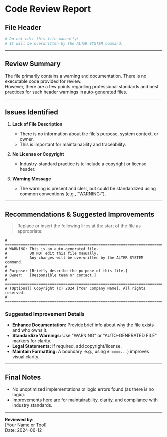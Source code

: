 # Code Review Report

## File Header

```python
# Do not edit this file manually!
# It will be overwritten by the ALTER SYSTEM command.
```

---

## Review Summary

The file primarily contains a warning and documentation. There is no executable code provided for review.  
However, there are a few points regarding professional standards and best practices for such header warnings in auto-generated files.

---

## Issues Identified

1. **Lack of File Description**
   - There is no information about the file's purpose, system context, or owner.
   - This is important for maintainability and traceability.

2. **No License or Copyright**
   - Industry-standard practice is to include a copyright or license header.

3. **Warning Message**
   - The warning is present and clear, but could be standardized using common conventions (e.g., "WARNING:").

---

## Recommendations & Suggested Improvements

> Replace or insert the following lines at the start of the file as appropriate:

```pseudo
# =============================================================================
# WARNING: This is an auto-generated file.
#          DO NOT edit this file manually.
#          Any changes will be overwritten by the ALTER SYSTEM command.
#
# Purpose: [Briefly describe the purpose of this file.]
# Owner:   [Responsible team or contact.]
# =============================================================================
# (Optional) Copyright (c) 2024 [Your Company Name]. All rights reserved.
# =============================================================================
```

### Suggested Improvement Details

- **Enhance Documentation:** Provide brief info about why the file exists and who owns it.
- **Standardize Warnings:** Use "WARNING" or "AUTO-GENERATED FILE" markers for clarity.
- **Legal Statements:** If required, add copyright/license.
- **Maintain Formatting:** A boundary (e.g., using `# ====...`) improves visual clarity.

---

## Final Notes

- No unoptimized implementations or logic errors found (as there is no logic).
- Improvements here are for maintainability, clarity, and compliance with industry standards.

---

**Reviewed by:**  
[Your Name or Tool]  
Date: 2024-06-12